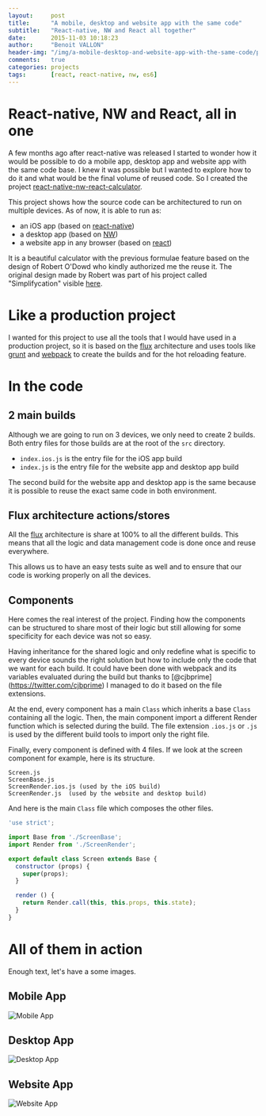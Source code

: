 ```yaml
---
layout:     post
title:      "A mobile, desktop and website app with the same code"
subtitle:   "React-native, NW and React all together"
date:       2015-11-03 10:18:23
author:     "Benoit VALLON"
header-img: "/img/a-mobile-desktop-and-website-app-with-the-same-code/post-a-mobile-desktop-and-website-app-with-the-same-code.jpg"
comments:   true
categories: projects
tags:       [react, react-native, nw, es6]
---
```


# React-native, NW and React, all in one

A few months ago after react-native was released I started to wonder how it would be possible to do a mobile app, desktop app and website app with the same code base. I knew it was possible but I wanted to explore how to do it and what would be the final volume of reused code. So I created the project [react-native-nw-react-calculator](https://github.com/benoitvallon/react-native-nw-react-calculator).

This project shows how the source code can be architectured to run on multiple devices. As of now, it is able to run as:

- an iOS app (based on [react-native](https://facebook.github.io/react-native))
- a desktop app (based on [NW](http://nwjs.io))
- a website app in any browser (based on [react](https://facebook.github.io/react))

It is a beautiful calculator with the previous formulae feature based on the design of Robert O'Dowd who kindly authorized me the reuse it. The original design made by Robert was part of his project called "Simplifycation" visible [here](https://dribbble.com/shots/1973851-Simplifycation).

# Like a production project

I wanted for this project to use all the tools that I would have used in a production project, so it is based on the [flux](https://facebook.github.io/flux) architecture and uses tools like [grunt](http://gruntjs.com) and [webpack](https://webpack.github.io) to create the builds and for the hot reloading feature.

# In the code

## 2 main builds

Although we are going to run on 3 devices, we only need to create 2 builds. Both entry files for those builds are at the root of the `src` directory.

- `index.ios.js` is the entry file for the iOS app build
- `index.js` is the entry file for the website app and desktop app build

The second build for the website app and desktop app is the same because it is possible to reuse the exact same code in both environment.

## Flux architecture actions/stores

All the [flux](https://facebook.github.io/flux) architecture is share at 100% to all the different builds. This means that all the logic and data management code is done once and reuse everywhere.

This allows us to have an easy tests suite as well and to ensure that our code is working properly on all the devices.

## Components

Here comes the real interest of the project. Finding how the components can be structured to share most of their logic but still allowing for some specificity for each device was not so easy.

Having inheritance for the shared logic and only redefine what is specific to every device sounds the right solution but how to include only the code that we want for each build. It could have been done with webpack and its variables evaluated during the build but thanks to [@cjbprime] (https://twitter.com/cjbprime) I managed to do it based on the file extensions.

At the end, every component has a main `Class` which inherits a base `Class` containing all the logic. Then, the main component import a different Render function which is selected during the build. The file extension `.ios.js` or `.js` is used by the different build tools to import only the right file.

Finally, every component is defined with 4 files. If we look at the screen component for example, here is its structure.

```
Screen.js
ScreenBase.js
ScreenRender.ios.js (used by the iOS build)
ScreenRender.js  (used by the website and desktop build)
```

And here is the main `Class` file which composes the other files.

```js
'use strict';

import Base from './ScreenBase';
import Render from './ScreenRender';

export default class Screen extends Base {
  constructor (props) {
    super(props);
  }

  render () {
    return Render.call(this, this.props, this.state);
  }
}
```

# All of them in action

Enough text, let's have a some images.

## Mobile App

![Mobile App](/img/a-mobile-desktop-and-website-app-with-the-same-code/mobile-app.png "Mobile App")

## Desktop App

![Desktop App](/img/a-mobile-desktop-and-website-app-with-the-same-code/desktop-app.png "Desktop App")

## Website App

![Website App](/img/a-mobile-desktop-and-website-app-with-the-same-code/website-app.png "Website App")
